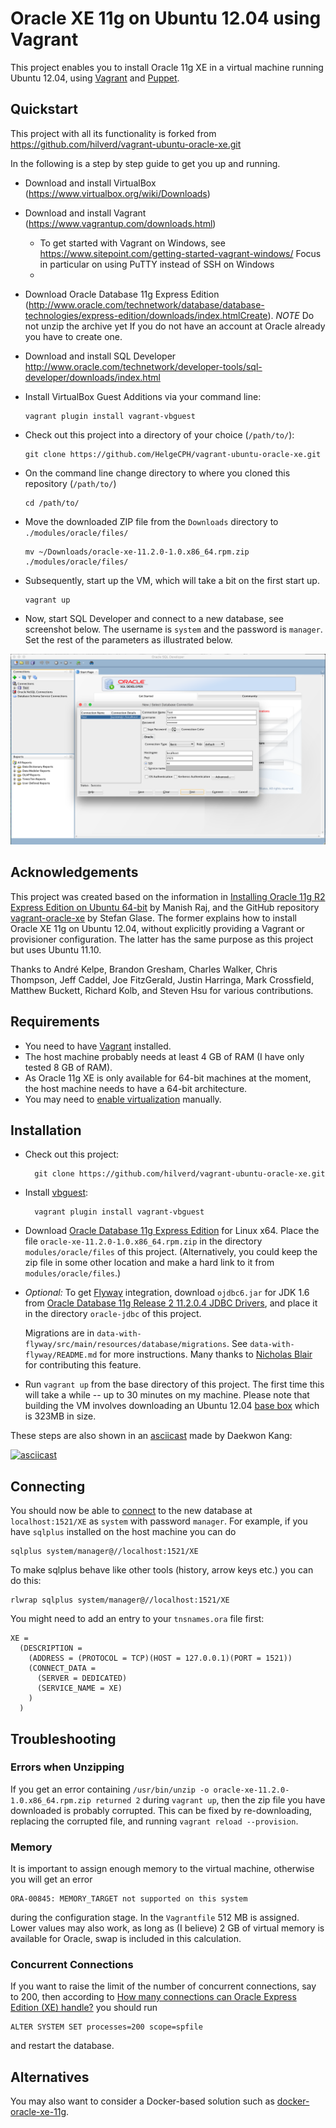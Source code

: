 # Oracle XE 11g on Ubuntu 12.04 using Vagrant

This project enables you to install Oracle 11g XE in a virtual machine running Ubuntu 12.04, using
[Vagrant] and [Puppet].

## Quickstart

This project with all its functionality is forked from https://github.com/hilverd/vagrant-ubuntu-oracle-xe.git

In the following is a step by step guide to get you up and running.

  * Download and install VirtualBox (https://www.virtualbox.org/wiki/Downloads)
  * Download and install Vagrant (https://www.vagrantup.com/downloads.html)
    * To get started with Vagrant on Windows, see https://www.sitepoint.com/getting-started-vagrant-windows/ Focus in particular on using PuTTY instead of SSH on Windows
    *
  * Download Oracle Database 11g Express Edition (http://www.oracle.com/technetwork/database/database-technologies/express-edition/downloads/index.htmlCreate). *NOTE* Do not unzip the archive yet If you do not have an account at Oracle already you have to create one.
  * Download and install SQL Developer http://www.oracle.com/technetwork/developer-tools/sql-developer/downloads/index.html
  * Install VirtualBox Guest Additions via your command line:

        vagrant plugin install vagrant-vbguest

  * Check out this project into a directory of your choice (`/path/to/`):

        git clone https://github.com/HelgeCPH/vagrant-ubuntu-oracle-xe.git

  * On the command line change directory to where you cloned this repository (`/path/to/`)

        cd /path/to/

  * Move the downloaded ZIP file from the `Downloads` directory to `./modules/oracle/files/`

        mv ~/Downloads/oracle-xe-11.2.0-1.0.x86_64.rpm.zip ./modules/oracle/files/

  * Subsequently, start up the VM, which will take a bit on the first start up.

        vagrant up

  * Now, start SQL Developer and connect to a new database, see screenshot below. The username is `system` and the password is `manager`. Set the rest of the parameters as illustrated below.

  ![DB Connection](docs/connect.png)


## Acknowledgements

This project was created based on the information in
[Installing Oracle 11g R2 Express Edition on Ubuntu 64-bit] by Manish Raj, and the GitHub repository
[vagrant-oracle-xe] by Stefan Glase. The former explains how to install Oracle XE 11g on Ubuntu
12.04, without explicitly providing a Vagrant or provisioner configuration. The latter has the same
purpose as this project but uses Ubuntu 11.10.

Thanks to André Kelpe, Brandon Gresham, Charles Walker, Chris Thompson, Jeff Caddel, Joe FitzGerald,
Justin Harringa, Mark Crossfield, Matthew Buckett, Richard Kolb, and Steven Hsu for various
contributions.

## Requirements

* You need to have [Vagrant] installed.
* The host machine probably needs at least 4 GB of RAM (I have only tested 8 GB of RAM).
* As Oracle 11g XE is only available for 64-bit machines at the moment, the host machine needs to
  have a 64-bit architecture.
* You may need to [enable virtualization] manually.

## Installation

* Check out this project:

        git clone https://github.com/hilverd/vagrant-ubuntu-oracle-xe.git

* Install [vbguest]:

        vagrant plugin install vagrant-vbguest

* Download [Oracle Database 11g Express Edition] for Linux x64. Place the file
  `oracle-xe-11.2.0-1.0.x86_64.rpm.zip` in the directory `modules/oracle/files` of this
  project. (Alternatively, you could keep the zip file in some other location and make a hard link
  to it from `modules/oracle/files`.)

* *Optional:* To get [Flyway](http://flywaydb.org/) integration, download `ojdbc6.jar` for JDK 1.6 from
    [Oracle Database 11g Release 2 11.2.0.4 JDBC Drivers](http://www.oracle.com/technetwork/database/enterprise-edition/jdbc-112010-090769.html),
    and place it in the directory `oracle-jdbc` of this project.

    Migrations are in `data-with-flyway/src/main/resources/database/migrations`.
    See `data-with-flyway/README.md` for more instructions.
    Many thanks to [Nicholas Blair](https://github.com/nblair) for contributing this feature.

* Run `vagrant up` from the base directory of this project. The first time this will take a while -- up to 30 minutes on
  my machine. Please note that building the VM involves downloading an Ubuntu 12.04
  [base box](http://docs.vagrantup.com/v2/boxes.html) which is 323MB in size.

These steps are also shown in an [asciicast] made by Daekwon Kang:

[![asciicast](https://asciinema.org/a/8438.png)](https://asciinema.org/a/8438)

## Connecting

You should now be able to
[connect](http://www.oracle.com/technetwork/developer-tools/sql-developer/downloads/index.html) to
the new database at `localhost:1521/XE` as `system` with password `manager`. For example, if you
have `sqlplus` installed on the host machine you can do

    sqlplus system/manager@//localhost:1521/XE

To make sqlplus behave like other tools (history, arrow keys etc.) you can do this:

    rlwrap sqlplus system/manager@//localhost:1521/XE

You might need to add an entry to your `tnsnames.ora` file first:

    XE =
      (DESCRIPTION =
        (ADDRESS = (PROTOCOL = TCP)(HOST = 127.0.0.1)(PORT = 1521))
        (CONNECT_DATA =
          (SERVER = DEDICATED)
          (SERVICE_NAME = XE)
        )
      )

## Troubleshooting

### Errors when Unzipping

If you get an error containing `/usr/bin/unzip -o oracle-xe-11.2.0-1.0.x86_64.rpm.zip returned 2` during `vagrant up`, then the zip file you have downloaded is probably corrupted. This can be fixed by re-downloading, replacing the corrupted file, and running `vagrant reload --provision`.

### Memory

It is important to assign enough memory to the virtual machine, otherwise you will get an error

    ORA-00845: MEMORY_TARGET not supported on this system

during the configuration stage. In the `Vagrantfile` 512 MB is assigned. Lower values may also work,
as long as (I believe) 2 GB of virtual memory is available for Oracle, swap is included in this
calculation.

### Concurrent Connections

If you want to raise the limit of the number of concurrent connections, say to 200, then according
to [How many connections can Oracle Express Edition (XE) handle?] you should run

    ALTER SYSTEM SET processes=200 scope=spfile

and restart the database.

## Alternatives

You may also want to consider a Docker-based solution such as
[docker-oracle-xe-11g](https://github.com/alexei-led/docker-oracle-xe-11g).

[Vagrant]: http://www.vagrantup.com/

[Puppet]: http://puppetlabs.com/

[Oracle Database 11g Express Edition]: http://www.oracle.com/technetwork/database/database-technologies/express-edition/downloads/index.html

[Oracle Database 11g EE Documentation]: http://docs.oracle.com/cd/E17781_01/index.htm

[Installing Oracle 11g R2 Express Edition on Ubuntu 64-bit]: http://meandmyubuntulinux.blogspot.co.uk/2012/05/installing-oracle-11g-r2-express.html

[vagrant-oracle-xe]: https://github.com/codescape/vagrant-oracle-xe

[vbguest]: https://github.com/dotless-de/vagrant-vbguest

[asciicast]: https://asciinema.org/a/8438

[How many connections can Oracle Express Edition (XE) handle?]: http://stackoverflow.com/questions/906541/how-many-connections-can-oracle-express-edition-xe-handle

[enable virtualization]: http://www.sysprobs.com/disable-enable-virtualization-technology-bios
